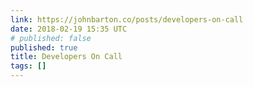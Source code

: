 ```yaml
---
link: https://johnbarton.co/posts/developers-on-call
date: 2018-02-19 15:35 UTC
# published: false
published: true
title: Developers On Call
tags: []
---
```



